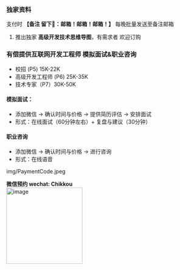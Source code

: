 ### ️独家资料
支付时 **【备注 留下📮：邮箱！邮箱！邮箱！】** 每晚批量发送至备注邮箱

1. 推出独家 **高级开发技术思维导图**，有需求者 欢迎订购

###  有偿提供互联网开发工程师 模拟面试&职业咨询
- 校招 (P5)  15K-22K <br>
- 高级开发工程师 (P6) 25K-35K <br>
- 技术专家（P7）30K-50K <br>

#### 模拟面试：
- 添加微信 -> 确认时间与价格 -> 提供简历评估 -> 安排面试
- 形式：在线面试（60分钟左右）+ 复盘与建议（30分钟）


#### 职业咨询
- 添加微信 -> 确认时间与价格 -> 进行咨询
- 形式：在线语音

img/PaymentCode.jpeg

**微信预约 wechat: Chikkou** 
<br>
<img src="https://user-images.githubusercontent.com/98442707/151107669-50395365-5cc8-40ed-8b48-c4ce6320b0c9.png" alt="image" width="200px">

